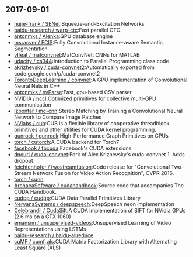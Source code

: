 ## 2017-09-01

* [hujie-frank / SENet](https://github.com/hujie-frank/SENet):Squeeze-and-Excitation Networks
* [baidu-research / warp-ctc](https://github.com/baidu-research/warp-ctc):Fast parallel CTC.
* [antonmks / Alenka](https://github.com/antonmks/Alenka):GPU database engine
* [msracver / FCIS](https://github.com/msracver/FCIS):Fully Convolutional Instance-aware Semantic Segmentation
* [vlfeat / matconvnet](https://github.com/vlfeat/matconvnet):MatConvNet: CNNs for MATLAB
* [udacity / cs344](https://github.com/udacity/cs344):Introduction to Parallel Programming class code
* [akrizhevsky / cuda-convnet2](https://github.com/akrizhevsky/cuda-convnet2):Automatically exported from code.google.com/p/cuda-convnet2
* [TorontoDeepLearning / convnet](https://github.com/TorontoDeepLearning/convnet):A GPU implementation of Convolutional Neural Nets in C++
* [antonmks / nvParse](https://github.com/antonmks/nvParse):Fast, gpu-based CSV parser
* [NVIDIA / nccl](https://github.com/NVIDIA/nccl):Optimized primitives for collective multi-GPU communication
* [jzbontar / mc-cnn](https://github.com/jzbontar/mc-cnn):Stereo Matching by Training a Convolutional Neural Network to Compare Image Patches
* [NVlabs / cub](https://github.com/NVlabs/cub):CUB is a flexible library of cooperative threadblock primitives and other utilities for CUDA kernel programming.
* [gunrock / gunrock](https://github.com/gunrock/gunrock):High-Performance Graph Primitives on GPUs
* [torch / cutorch](https://github.com/torch/cutorch):A CUDA backend for Torch7
* [facebook / fbcuda](https://github.com/facebook/fbcuda):Facebook's CUDA extensions.
* [dnouri / cuda-convnet](https://github.com/dnouri/cuda-convnet):Fork of Alex Krizhevsky's cuda-convnet 1. Adds dropout.
* [feichtenhofer / twostreamfusion](https://github.com/feichtenhofer/twostreamfusion):Code release for "Convolutional Two-Stream Network Fusion for Video Action Recognition", CVPR 2016.
* [torch / cunn](https://github.com/torch/cunn):
* [ArchaeaSoftware / cudahandbook](https://github.com/ArchaeaSoftware/cudahandbook):Source code that accompanies The CUDA Handbook.
* [cudpp / cudpp](https://github.com/cudpp/cudpp):CUDA Data Parallel Primitives Library
* [NervanaSystems / deepspeech](https://github.com/NervanaSystems/deepspeech):DeepSpeech neon implementation
* [Celebrandil / CudaSift](https://github.com/Celebrandil/CudaSift):A CUDA implementation of SIFT for NVidia GPUs (2.6 ms on a GTX 1060)
* [emansim / unsupervised-videos](https://github.com/emansim/unsupervised-videos):Unsupervised Learning of Video Representations using LSTMs
* [baidu-research / baidu-allreduce](https://github.com/baidu-research/baidu-allreduce):
* [cuMF / cumf_als](https://github.com/cuMF/cumf_als):CUDA Matrix Factorization Library with Alternating Least Square (ALS)
